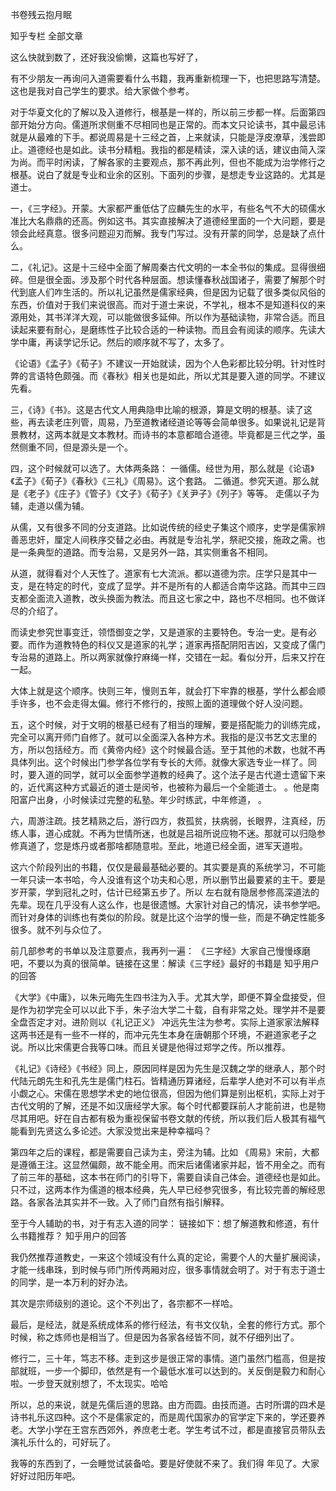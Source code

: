  
 书卷残云抱月眠 
 
 
 
 
 
 知乎专栏 全部文章 
 
 

这么快就到数了，还好我没偷懒，这篇也写好了， 

有不少朋友一再询问入道需要看什么书籍，我再重新梳理一下，也把思路写清楚。这也是我对自己学生的要求。给大家做个参考。


对于华夏文化的了解以及入道修行，根基是一样的，所以前三步都一样。后面第四部开始分方向。儒道所求侧重不尽相同也是正常的。而本文只论读书，其中最忌讳就是从最难的下手。都说周易是十三经之首，上来就读，只能是浮皮潦草，浅尝即止。道德经也是如此。读书分精粗。我指的都是精读，深入读的话，建议由简入深为尚。而平时闲读，了解各家的主要观点，那不再此列，但也不能成为治学修行之根基。说白了就是专业和业余的区别。下面列的步骤，是想走专业这路的。尤其是道士。

一，《三字经》。开蒙。大家都严重低估了应麟先生的水平，有些名气不大的硕儒水准比大名鼎鼎的还高。例如这书。其实直接解决了道德经里面的一个大问题，要是领会此经真意。很多问题迎刃而解。我专门写过。没有开蒙的同学，总是缺了点什么。

二，《礼记》。这是十三经中全面了解周秦古代文明的一本全书似的集成。显得很细碎。但是很全面。涉及那个时代各种层面。想读懂春秋战国诸子，需要了解那个时代到底人们咋生活的。所以礼记虽然是儒家经典，但是因为记载了很多类似风俗的东西，价值对于我们来说很高。而对于道士来说，不学礼，根本不是知道科仪的来源用处，其书洋洋大观，可以能做很多延伸。所以作为基础读物，非常合适。而且读起来要有耐心，是磨练性子比较合适的一种读物。而且会有阅读的顺序。先读大学中庸，再读学记乐记。然后的顺序就不写了，太多了。

《论语》《孟子》《荀子》不建议一开始就读，因为个人色彩都比较分明。针对性时弊的言语特色颇强。而《春秋》相关也是如此，所以尤其是要入道的同学。不建议先看。

三，《诗》《书》。这是古代文人用典隐申比喻的根源，算是文明的根基。读了这些，再去读老庄列管，周易，乃至道教诸经道论等等会简单很多。如果说礼记是背景教材，这两本就是文本教材。而诗书的本意都暗合道德。毕竟都是三代之学，虽然侧重不同，但是源头是一个。

四，这个时候就可以选了。大体两条路：
一循儒。经世为用，那么就是《论语》《孟子》《荀子》《春秋》《三礼》《周易》。这个套路。
二循道。参究天道。那么就是《老子》《庄子》《管子》《文子》《荀子》《关尹子》《列子》等等。
走儒以子为辅，走道以儒为辅。

从儒，又有很多不同的分支道路。比如说传统的经史子集这个顺序，史学是儒家辨善恶忠奸，厘定人间秩序交替之必由。再就是专治礼学，祭祀交接，施政之需。也是一条典型的道路。而专治易，又是另外一路，其实侧重各不相同。

从道，就得看对个人天性了。道家有七大流派。都以道德为宗。庄学只是其中一支，是在特定的时代，变成了显学。并不是所有的人都适合南华这路。而其中三四支都全面流入道教，改头换面为教法。而且这七家之中，路也不尽相同。也不做详尽的介绍了。

而读史参究世事变迁，领悟御变之学，又是道家的主要特色。专治一史。是有必要。而作为道教特色的科仪又是道家的礼学；道家再搭配阴阳吉凶，又变成了儒门专治易的道路上。所以两家就像拧麻绳一样，交错在一起。看似分开，后来又拧在一起。

大体上就是这个顺序。快则三年，慢则五年，就会打下牢靠的根基，学什么都会顺手许多，也不会走得太偏。修行不修行的，按照上面的道理做个好人没问题。

五，这个时候，对于文明的根基已经有了相当的理解，要是搭配能力的训练完成，完全可以离开师门自修了。就可以全面深入各种方术。我指的是汉书艺文志里的方，所以包括经方。而《黄帝内经》这个时候最合适。至于其他的术数，也就不再具体列出。这个时候出门参学各位学有专长的大师。就像大家选专业一样了。同时，要入道的同学，就可以全面参学道教的经典了。这个法子是古代道士遗留下来的，近代离这种方式最近的道士是闵爷，也被称为最后一个全能道士。 。他是南阳富户出身，小时候读过完整的私塾。年少时练武，中年修道， 。

六，周游注疏。技艺精熟之后，游行四方，救孤贫，扶病弱，长眼界，注真经，历练人事，道心成就。不再为世情所迷，也就是吕祖所说应物不迷。那就可以归隐参修真道了，您是炼丹或者那啥都随意啦。至此，地道已经全面，进军天道啦。

这六个阶段列出的书籍，仅仅是最最基础必要的。其实要是真的系统学习，不可能一年只读一本书哈，今人没谁有这个功夫和心思，所以删节出最要紧的主干。要是 岁开蒙，学到冠礼之时，估计已经第五步了。所以 左右就有隐居参修高深道法的先辈。现在几乎没有人这么作，也是很遗憾。大家针对自己的情况，读书参学吧。而针对身体的训练也有类似的阶段。就是比这个治学的慢一些，而是不确定性能多很多。就不列与众位了。


 
前几部参考的书单以及注意要点，我再列一遍：
《三字经》大家自己慢慢琢磨吧，不要以为真的很简单。链接在这里：解读《三字经》最好的书籍是 知乎用户的回答

《大学》《中庸》，以朱元晦先生四书注为入手。尤其大学，即便不算全盘接受，但是作为初学完全可以以此下手，朱子治大学二十载，自有非常之处。理学并不是要全盘否定才对。进阶则以《礼记正义》 冲远先生注为参考。实际上道家家法解释这两书还是有一些不一样的，而冲元先生本身在唐朝那个环境，不避道家老子之说。所以比宋儒更合我等口味。而且关键是他得过郑学之传。所以推荐。

《礼记》《诗经》《书经》同上，原因同样是因为先生是汉魏之学的继承人，那个时代陆元朗先生和孔先生是儒门柱石。皆精通历算诸经，后辈学人绝对不可以有半点小觑之心。宋儒在思想学术史的地位很高，但因为他们算是别出枢机，实际上对于古代文明的了解，还是不如汉唐经学大家。每个时代都要踩前人才能前进，也是物尽其用吧。好在自古都有极为重视保留书卷文献的传统，所以我们后人极其有福气能看到先贤这么多论述。大家没觉出来是种幸福吗？ 

第四年之后的课程，都是需要自己读为主，旁注为辅。比如
《周易》宋前，大都是遵循王注。这显然偏颇，故不能全用。而宋后诸儒诸家并起，皆不用全之。而有了前三年的基础，这本书在师门的引导下，需要自读自己体会。道德经也是如此。只不过，这两本作为儒道的根本经典，先人早已经参究很多，有比较完善的解经思路。各家各法其实并不一致。入了师门自然有指引解释。

至于今人辅助的书，对于有志入道的同学：
链接如下：想了解道教和修道，有什么书籍推荐？ 知乎用户的回答

我仍然推荐道教史，一来这个领域没有什么真的定论，需要个人的大量扩展阅读，才能一线串珠，到时候与师门所传两厢对应，很多事情就会明了。对于有志于道士的同学，是一本万利的好办法。

其次是宗师级别的道论。这个不列出了，各宗都不一样哈。

最后，是经法，就是系统成体系的修行经法，有书文仪轨，全套的修行方式。那个时候，称之炼师也是相当了。但是因为各家各经皆不同，就不仔细列出了。

修行二，三十年，笃志不移。走到这步是很正常的事情。道门虽然门槛高，但是按部就班，一步一个脚印，依然是有一个最低水准可以达到的。关反倒是毅力和耐心啦。一步登天就别想了，不太现实。哈哈


所以，总的来说，就是先儒后道的思路。由方而圆。由技而道。古时所谓的四术是诗书礼乐这四种。这个不是儒家定的，而是周代国家办的官学定下来的，学还要养老。大学小学在王宫东西郊外，养庶老士老。学生考试不过，都是直接官员带队去演礼乐什么的，可好玩了。 

我等的东西到了，一会睡觉试装备哈。要是好使就不来了。我们得 年见了。大家好好过阳历年吧。 